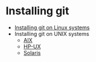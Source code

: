 # Installing git

* [Installing git on Linux systems](gitinstall-linux.md)
* Installing git on UNIX systems
  * [AIX](gitinstall-aix.md)
  * [HP-UX](gitinstall-hp.md)
  * [Solaris](gitinstall-solaris.md)
